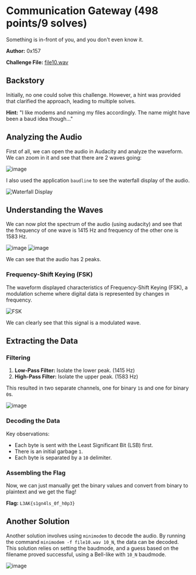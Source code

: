 # Communication Gateway (498 points/9 solves)

Something is in-front of you, and you don't even know it.

**Author:** 0x157

**Challenge File:** [file10.wav](./file10.wav)

## Backstory

Initially, no one could solve this challenge. However, a hint was provided that clarified the approach, leading to multiple solves.

**Hint:** "I like modems and naming my files accordingly. The name might have been a baud idea though..."

## Analyzing the Audio

First of all, we can open the audio in Audacity and analyze the waveform. We can zoom in it and see that there are 2 waves going:

![image](https://github.com/Apzyte-Gamer/L3akCTF-2024/assets/71684682/90b7996e-fe5d-4511-a477-424bb33efebd)

I also used the application `baudline` to see the waterfall display of the audio.

![Waterfall Display](https://github.com/Apzyte-Gamer/L3akCTF-2024/assets/71684682/61c9a709-9165-4269-96c2-a94f205cf95a)

## Understanding the Waves

We can now plot the spectrum of the audio (using audacity) and see that the frequency of one wave is 1415 Hz and frequency of the other one is 1583 Hz.

![image](https://github.com/Apzyte-Gamer/L3akCTF-2024/assets/71684682/89acffe9-838a-46f6-90e4-8784e05bbda2)
![image](https://github.com/Apzyte-Gamer/L3akCTF-2024/assets/71684682/f79c9cfb-2ee2-43bb-a69f-3f9fbc85fa51)

We can see that the audio has 2 peaks.

### Frequency-Shift Keying (FSK)

The waveform displayed characteristics of Frequency-Shift Keying (FSK), a modulation scheme where digital data is represented by changes in frequency.

![FSK](https://github.com/Apzyte-Gamer/L3akCTF-2024/assets/71684682/42b6e880-98b7-4719-ab30-7b0dc3a2f9c5)

We can clearly see that this signal is a modulated wave.

## Extracting the Data

### Filtering

1. **Low-Pass Filter:** Isolate the lower peak. (1415 Hz)
2. **High-Pass Filter:** Isolate the upper peak. (1583 Hz)

This resulted in two separate channels, one for binary `1`s and one for binary `0`s.

![image](https://github.com/Apzyte-Gamer/L3akCTF-2024/assets/71684682/0e2e75b8-dd34-4524-9b15-e780d1e47382)

### Decoding the Data

Key observations:
- Each byte is sent with the Least Significant Bit (LSB) first.
- There is an initial garbage `1`.
- Each byte is separated by a `10` delimiter.

### Assembling the Flag

Now, we can just manually get the binary values and convert from binary to plaintext and we get the flag!

**Flag:** `L3AK{s1gn4ls_0f_h0p3}`

## Another Solution

Another solution involves using `minimodem` to decode the audio. By running the command `minimodem -f file10.wav 10_N`, the data can be decoded. This solution relies on setting the baudmode, and a guess based on the filename proved successful, using a Bell-like with `10_N` baudmode.

![image](https://github.com/Apzyte-Gamer/L3akCTF-2024/assets/71684682/5239363a-62e1-4ed7-a5e9-1bf26ad7cdf0)

